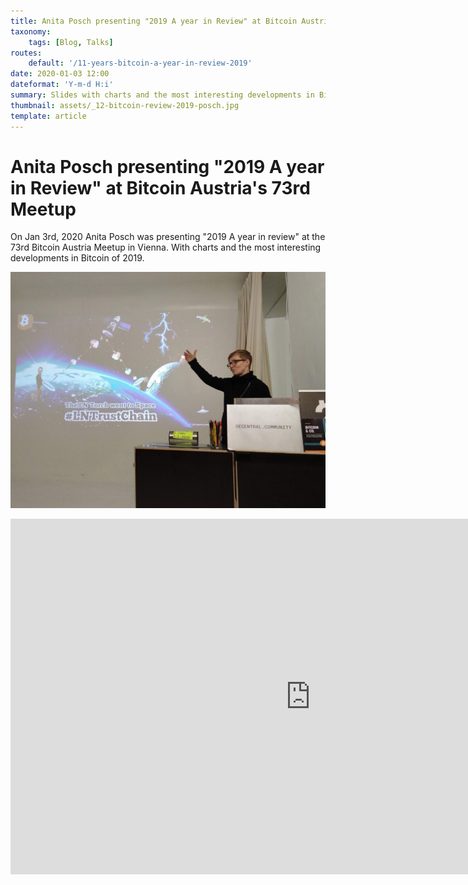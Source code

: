 ```yaml
---
title: Anita Posch presenting "2019 A year in Review" at Bitcoin Austria's 73rd Meetup
taxonomy:
    tags: [Blog, Talks]
routes:
    default: '/11-years-bitcoin-a-year-in-review-2019'
date: 2020-01-03 12:00
dateformat: 'Y-m-d H:i'
summary: Slides with charts and the most interesting developments in Bitcoin of 2019
thumbnail: assets/_12-bitcoin-review-2019-posch.jpg
template: article
---
```


# Anita Posch presenting "2019 A year in Review" at Bitcoin Austria's 73rd Meetup

On Jan 3rd, 2020 Anita Posch was presenting "2019 A year in review" at the 73rd Bitcoin Austria Meetup in Vienna. With charts and the most interesting developments in Bitcoin of 2019.

![Bitcoin 2019 Review by Anita Posch](assets/_12-bitcoin-review-2019-posch.jpg)

<iframe src="https://docs.google.com/presentation/d/e/2PACX-1vTO2ySUVzEQMzcVVOGd8b29lQBUYhcyqp_Gr7KggRLDrhdGD16YTxulTdpnNR8awNEOU7sZPUuTe8BM/embed?start=false&amp;loop=false&amp;delayms=3000" width="960" height="569" frameborder="0" allowfullscreen="allowfullscreen"></iframe>